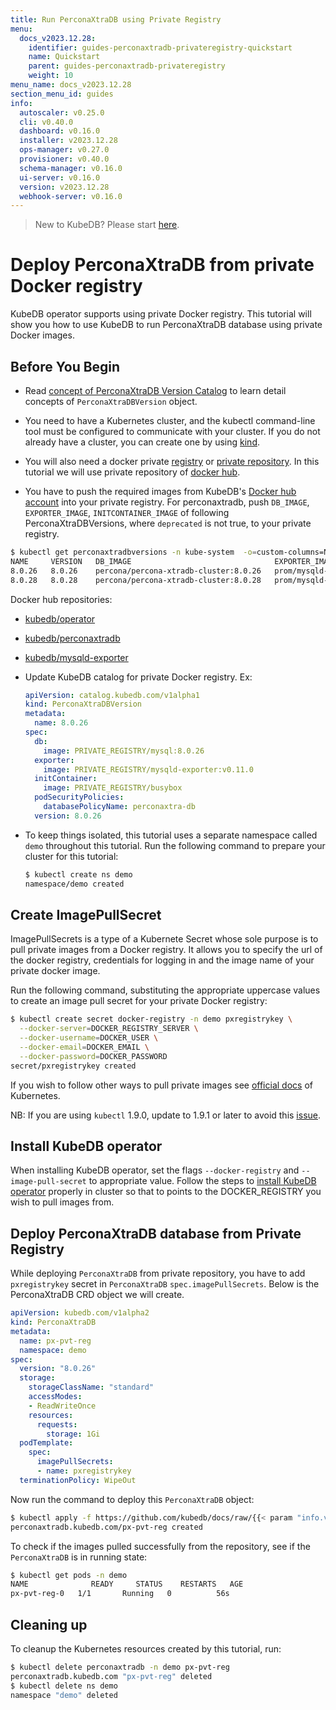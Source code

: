 ```yaml
---
title: Run PerconaXtraDB using Private Registry
menu:
  docs_v2023.12.28:
    identifier: guides-perconaxtradb-privateregistry-quickstart
    name: Quickstart
    parent: guides-perconaxtradb-privateregistry
    weight: 10
menu_name: docs_v2023.12.28
section_menu_id: guides
info:
  autoscaler: v0.25.0
  cli: v0.40.0
  dashboard: v0.16.0
  installer: v2023.12.28
  ops-manager: v0.27.0
  provisioner: v0.40.0
  schema-manager: v0.16.0
  ui-server: v0.16.0
  version: v2023.12.28
  webhook-server: v0.16.0
---
```


> New to KubeDB? Please start [here](/docs/v2023.12.28/README).

# Deploy PerconaXtraDB from private Docker registry

KubeDB operator supports using private Docker registry. This tutorial will show you how to use KubeDB to run PerconaXtraDB database using private Docker images.

## Before You Begin

- Read [concept of PerconaXtraDB Version Catalog](/docs/v2023.12.28/guides/percona-xtradb/concepts/perconaxtradb-version) to learn detail concepts of `PerconaXtraDBVersion` object.

- You need to have a Kubernetes cluster, and the kubectl command-line tool must be configured to communicate with your cluster. If you do not already have a cluster, you can create one by using [kind](https://kind.sigs.k8s.io/docs/user/quick-start/).

- You will also need a docker private [registry](https://docs.docker.com/registry/) or [private repository](https://docs.docker.com/docker-hub/repos/#private-repositories).  In this tutorial we will use private repository of [docker hub](https://hub.docker.com/).

- You have to push the required images from KubeDB's [Docker hub account](https://hub.docker.com/u/kubedb) into your private registry. For perconaxtradb, push `DB_IMAGE`, `EXPORTER_IMAGE`, `INITCONTAINER_IMAGE` of following PerconaXtraDBVersions, where `deprecated` is not true, to your private registry.

```bash
$ kubectl get perconaxtradbversions -n kube-system  -o=custom-columns=NAME:.metadata.name,VERSION:.spec.version,DB_IMAGE:.spec.db.image,EXPORTER_IMAGE:.spec.exporter.image,INITCONTAINER_IMAGE:.spec.initContainer.image,DEPRECATED:.spec.deprecated
NAME     VERSION   DB_IMAGE                                EXPORTER_IMAGE                 INITCONTAINER_IMAGE                DEPRECATED
8.0.26   8.0.26    percona/percona-xtradb-cluster:8.0.26   prom/mysqld-exporter:v0.13.0   kubedb/percona-xtradb-init:0.2.0   <none>
8.0.28   8.0.28    percona/percona-xtradb-cluster:8.0.28   prom/mysqld-exporter:v0.13.0   kubedb/percona-xtradb-init:0.2.0   <none>
```

Docker hub repositories:

- [kubedb/operator](https://hub.docker.com/r/kubedb/operator)
- [kubedb/perconaxtradb](https://hub.docker.com/r/percona/percona-xtradb-cluster)
- [kubedb/mysqld-exporter](https://hub.docker.com/r/kubedb/mysqld-exporter)

- Update KubeDB catalog for private Docker registry. Ex:

  ```yaml
  apiVersion: catalog.kubedb.com/v1alpha1
  kind: PerconaXtraDBVersion
  metadata:
    name: 8.0.26
  spec:
    db:
      image: PRIVATE_REGISTRY/mysql:8.0.26
    exporter:
      image: PRIVATE_REGISTRY/mysqld-exporter:v0.11.0
    initContainer:
      image: PRIVATE_REGISTRY/busybox
    podSecurityPolicies:
      databasePolicyName: perconaxtra-db
    version: 8.0.26
  ```

- To keep things isolated, this tutorial uses a separate namespace called `demo` throughout this tutorial. Run the following command to prepare your cluster for this tutorial:

  ```bash
  $ kubectl create ns demo
  namespace/demo created
   ```

## Create ImagePullSecret

ImagePullSecrets is a type of a Kubernete Secret whose sole purpose is to pull private images from a Docker registry. It allows you to specify the url of the docker registry, credentials for logging in and the image name of your private docker image.

Run the following command, substituting the appropriate uppercase values to create an image pull secret for your private Docker registry:

```bash
$ kubectl create secret docker-registry -n demo pxregistrykey \
  --docker-server=DOCKER_REGISTRY_SERVER \
  --docker-username=DOCKER_USER \
  --docker-email=DOCKER_EMAIL \
  --docker-password=DOCKER_PASSWORD
secret/pxregistrykey created
```

If you wish to follow other ways to pull private images see [official docs](https://kubernetes.io/docs/concepts/containers/images/) of Kubernetes.

NB: If you are using `kubectl` 1.9.0, update to 1.9.1 or later to avoid this [issue](https://github.com/kubernetes/kubernetes/issues/57427).

## Install KubeDB operator

When installing KubeDB operator, set the flags `--docker-registry` and `--image-pull-secret` to appropriate value. Follow the steps to [install KubeDB operator](/docs/v2023.12.28/setup/README) properly in cluster so that to points to the DOCKER_REGISTRY you wish to pull images from.

## Deploy PerconaXtraDB database from Private Registry

While deploying `PerconaXtraDB` from private repository, you have to add `pxregistrykey` secret in `PerconaXtraDB` `spec.imagePullSecrets`.
Below is the PerconaXtraDB CRD object we will create.

```yaml
apiVersion: kubedb.com/v1alpha2
kind: PerconaXtraDB
metadata:
  name: px-pvt-reg
  namespace: demo
spec:
  version: "8.0.26"
  storage:
    storageClassName: "standard"
    accessModes:
    - ReadWriteOnce
    resources:
      requests:
        storage: 1Gi
  podTemplate:
    spec:
      imagePullSecrets:
      - name: pxregistrykey
  terminationPolicy: WipeOut
```

Now run the command to deploy this `PerconaXtraDB` object:

```bash
$ kubectl apply -f https://github.com/kubedb/docs/raw/{{< param "info.version" >}}/docs/guides/percona-xtradb/private-registry/quickstart/examples/demo.yaml
perconaxtradb.kubedb.com/px-pvt-reg created
```

To check if the images pulled successfully from the repository, see if the `PerconaXtraDB` is in running state:

```bash
$ kubectl get pods -n demo
NAME              READY     STATUS    RESTARTS   AGE
px-pvt-reg-0   1/1       Running   0          56s
```

## Cleaning up

To cleanup the Kubernetes resources created by this tutorial, run:

```bash
$ kubectl delete perconaxtradb -n demo px-pvt-reg
perconaxtradb.kubedb.com "px-pvt-reg" deleted
$ kubectl delete ns demo
namespace "demo" deleted
```
